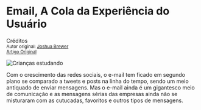 Email, A Cola da Experiência do Usuário
=======================================
Créditos<br/>
<small>Autor original: [Joshua Brewer](http://52weeksofux.com/)<br/>[Artigo Original](http://52weeksofux.com/post/780958988/email-the-glue-of-ux)</small>

![Crianças estudando](http://media.tumblr.com/tumblr_l56uduk4JC1qz8ohs.png "Crianças estudando")

Com o crescimento das redes sociais, o e-mail tem ficado em segundo plano se comparado a tweets e posts na linha do tempo, sendo um meio antiquado de enviar mensagens. Mas o e-mail ainda é um gigantesco meio de comunicação e as mensagens sérias das empresas ainda não se misturaram com as cutucadas, favoritos e outros tipos de mensagens.